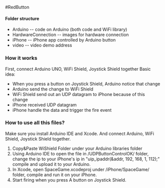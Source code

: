 #RedButton

#### Folder structure
* Arduino -- code on Arduino (both code and WiFi library)
* HardwareConnection -- images for hardware connection
* iPhone -- iPhone app controlled by Arduino button
* video -- video demo address

### How it works
First, connect Arduino UNO, WiFi Shield, Joystick Shield together
Basic idea:
* When you press a button on Joystick Shield, Arduino notice that change
* Arduino send the change to WiFi Shield
* WiFi Shield send out an UDP datagram to iPhone because of this change
* iPhone received UDP datagram
* iPhone handle the data and trigger the fire event

### How to use all this files?
Make sure you install Arduino IDE and Xcode. And connect Arduino, WiFi Shield, Joystick Shield together.
1. Copy&Paste WiShield Folder under your Arduino libraries folder
2. Using Arduino IDE to open the file in /UDPButtonControlOK/ folder, 
change the ip to your iPhone's ip in "uip_ipaddr(&addr, 192, 168, 1, 112);"
compile and upload it to your Arduino.
3. In Xcode, open SpaceGame.xcodeproj under /iPhone/SpaceGame/ folder, compile and run it on your iPhone.
4. Start firing when you press A button on Joystick Shield.
